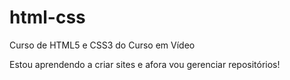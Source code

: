 # html-css
 Curso de HTML5 e CSS3 do Curso em Vídeo

 Estou aprendendo a criar sites e afora vou gerenciar repositórios!
